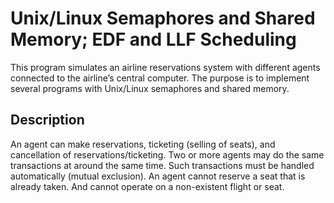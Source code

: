# Unix/Linux Semaphores and Shared Memory; EDF and LLF Scheduling
This program simulates an airline reservations system with different agents connected to the airline’s central computer. The purpose is to implement several programs with Unix/Linux semaphores and shared memory.

## Description
An agent can make reservations, ticketing (selling of seats), and cancellation of reservations/ticketing. Two or more agents may do the same transactions at around the same time. Such transactions must be handled automatically (mutual exclusion). 
An agent cannot reserve a seat that is already taken. And cannot operate on a non-existent flight or seat.

